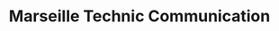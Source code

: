 ---
title: "Marseille Technic Communication"
url: /la-ciotat/marseille-technic-communication/
shop: téléphone portable
---